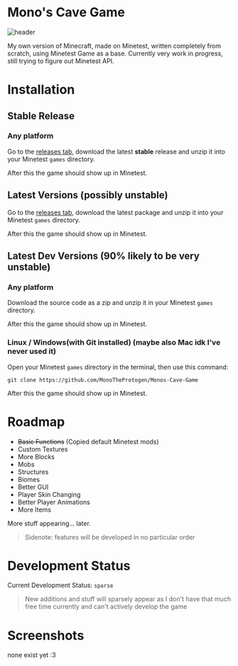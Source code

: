 # Mono's Cave Game
![header](https://github.com/MonoTheProtogen/Monos-Cave-Game/assets/64149624/c67028b5-f99a-43b1-a3f2-6e432189823d)

My own version of Minecraft, made on Minetest, written completely from scratch, using Minetest Game as a base.
Currently very work in progress, still trying to figure out Minetest API.



# Installation

## Stable Release

### Any platform

Go to the [releases tab](https://github.com/MonoTheProtogen/Monos-Cave-Game/releases), download the latest **stable** release and unzip it into your Minetest `games` directory.

After this the game should show up in Minetest.


## Latest Versions (possibly unstable)

Go to the [releases tab](https://github.com/MonoTheProtogen/Monos-Cave-Game/releases), download the latest package and unzip it into your Minetest `games` directory.

After this the game should show up in Minetest.


## Latest Dev Versions (90% likely to be very unstable)

### Any platform

Download the source code as a zip and unzip it in your Minetest `games` directory.

After this the game should show up in Minetest.



### Linux / Windows(with Git installed) (maybe also Mac idk I've never used it)

Open your Minetest `games` directory in the terminal, then use this command:
```
git clone https://github.com/MonoTheProtogen/Monos-Cave-Game
```

After this the game should show up in Minetest.



# Roadmap

- ~~Basic Functions~~ (Copied default Minetest mods)
- Custom Textures
- More Blocks
- Mobs
- Structures
- Biomes
- Better GUI
- Player Skin Changing
- Better Player Animations
- More Items

More stuff appearing... later.

> Sidenote: features will be developed in no particular order

# Development Status

Current Development Status: `sparse`

> New additions and stuff will sparsely appear as I don't have that much free time currently and can't actively develop the game

# Screenshots

none exist yet :3 
